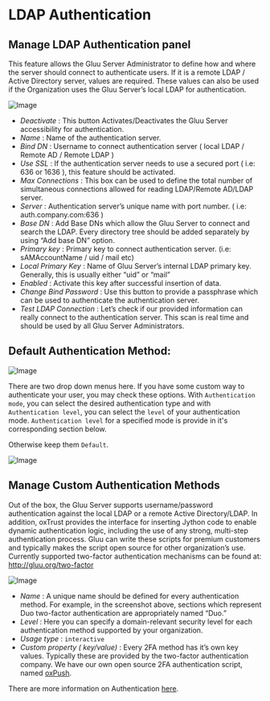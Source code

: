 # LDAP Authentication


## Manage LDAP Authentication panel

This feature allows the Gluu Server Administrator to define how and where the
server should connect to authenticate users. If it is a remote LDAP / Active
Directory server, values are required. These values can also be used if the
Organization uses the Gluu Server’s local LDAP for authentication. 

![Image](https://raw.githubusercontent.com/GluuFederation/docs/master/sources/img/oxTrustConfiguration/Configuration/Authentication/Manage_Authentication_LDAP.jpg?raw=true)

* _Deactivate_ : This button Activates/Deactivates the Gluu Server accessibility for authentication.
* _Name_ : Name of the authentication server.
* _Bind DN_ : Username to connect authentication server ( local LDAP / Remote AD / Remote LDAP )
* _Use SSL_ : If the authentication server needs to use a secured port ( i.e: 636 or 1636 ), this feature should be activated.
* _Max Connections_ : This box can be used to define the total number of simultaneous connections allowed for reading LDAP/Remote AD/LDAP server.
* _Server_ : Authentication server’s unique name with port number. ( i.e: auth.company.com:636 )
* _Base DN_ : Add Base DNs which allow the Gluu Server to connect and search the LDAP. Every directory tree should be added separately by using “Add base DN” option.
* _Primary key_ : Primary key to connect authentication server. (i.e: sAMAccountName / uid / mail etc)
* _Local Primary Key_ : Name of Gluu Server’s internal LDAP primary key. Generally, this is usually either “uid” or “mail”
* _Enabled_ : Activate this key after successful insertion of data.
* _Change Bind Password_ : Use this button to provide a passphrase which can be used to authenticate the authentication server.
* _Test LDAP Connection_ : Let’s check if our provided information can really connect to the authentication server. This scan is real time and should be used by all Gluu Server Administrators.

## Default Authentication Method: 

![Image](https://raw.githubusercontent.com/GluuFederation/docs/master/sources/img/oxTrustConfiguration/Configuration/Authentication/Default_Auth_method.png?raw=true)

There are two drop down menus here. If you have some custom way to authenticate
your user, you may check these options. With `Authentication mode`, you can
select the desired authentication type and with `Authentication level`, you can
select the `level` of your authentication mode. `Authentication level` for a
specified mode is provide in it's corresponding section below. 

Otherwise keep them `Default`. 

![Image](https://raw.githubusercontent.com/GluuFederation/docs/master/sources/img/oxTrustConfiguration/Configuration/Authentication/Default_Auth_method.png?raw=true)

## Manage Custom Authentication Methods

Out of the box, the Gluu Server supports username/password authentication
against the local LDAP or a remote Active Directory/LDAP. In addition, oxTrust
provides the interface for inserting Jython code to enable dynamic
authentication logic, including the use of any strong, multi-step authentication
process. Gluu can write these scripts for premium customers and typically makes
the script open source for other organization’s use. Currently supported
two-factor authentication mechanisms can be found at: http://gluu.org/two-factor

![Image](https://raw.githubusercontent.com/GluuFederation/docs/master/sources/img/oxTrustConfiguration/Configuration/Authentication/Custom_Auth.png?raw=true)

* _Name_ : A unique name should be defined for every authentication method. For example, in the screenshot above, sections which represent Duo two-factor authentication are appropriately named “Duo.”
* _Level_ : Here you can specify a domain-relevant security level for each authentication method supported by your organization. 
* _Usage type_ : `interactive`
* _Custom property ( key/value)_ : Every 2FA method has it’s own key values. Typically these are provided by the two-factor authentication company. We have our own open source 2FA authentication script, named [oxPush](http://www.gluu.org/press-releases/2013/gluu-developing-oxpush-to-enable-push-notifications-for-two-factor-authentication/). 

There are more information on Authentication [here](http://www.gluu.org/docs/admin-guide/authentication/).


